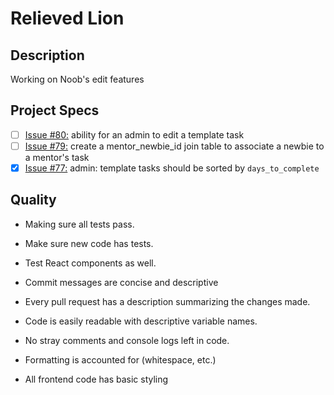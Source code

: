 # Relieved Lion
## Description
Working on Noob's edit features

## Project Specs
- [ ] [Issue #80:](https://github.com/GuildCrafts/newbie/issues/80) ability for an admin to edit a template task
- [ ] [Issue #79:](https://github.com/GuildCrafts/newbie/issues/79) create a mentor_newbie_id join table to associate a newbie to a mentor's task
- [x] [Issue #77:](https://github.com/GuildCrafts/newbie/issues/77) admin: template tasks should be sorted by `days_to_complete`

## Quality
* Making sure all tests pass.
* Make sure new code has tests.
* Test React components as well.

* Commit messages are concise and descriptive
* Every pull request has a description summarizing the changes made.

* Code is easily readable with descriptive variable names.
* No stray comments and console logs left in code.
* Formatting is accounted for (whitespace, etc.)
* All frontend code has basic styling
